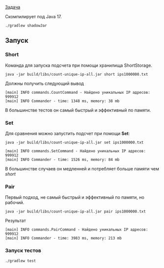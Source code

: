 [Задача](Task.md)

Скомпилирует под Java 17.

`./gradlew shadowJar`

## Запуск

### Short

Команда для запуска подсчета при помощи хранилища ShortStorage.

`java -jar build/libs/count-unique-ip-all.jar short ips1000000.txt`

Должны получить следующий вывод

```text
[main] INFO commands.CountCommand - Найдено уникальных IP адресов: 999912
[main] INFO Commander - time: 1348 ms, memory: 38 mb
```

В большинстве тестов он самый быстрый и эффективный по памяти.

### Set

Для сравнения можно запустить подсчет при помощи **Set**:

`java -jar build/libs/count-unique-ip-all.jar set ips1000000.txt`

```text
[main] INFO commands.SetCommand - Найдено уникальных IP адресов: 999912
[main] INFO Commander - time: 1526 ms, memory: 84 mb
```

В большинстве случаев он медленней и потребляет больше памяти чем *short*

### Pair

Первый подход, не самый быстрый и эффективный по памяти, но рабочий.

`java -jar build/libs/count-unique-ip-all.jar pair ips1000000.txt`

Результат

```text
[main] INFO commands.PairCommand - Найдено уникальных IP адресов: 999912
[main] INFO Commander - time: 3983 ms, memory: 213 mb
```

### Запуск тестов
`./gradlew test `
